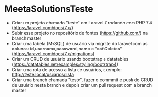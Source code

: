 # MeetaSolutionsTeste

* Criar um projeto chamado "teste" em Laravel 7 rodando com PHP 7.4 (https://laravel.com/docs/7.x/)
* Subir esse projeto no repositório de fontes (https://github.com/) na branch master
* Criar uma tabela (MySQL) de usuário via migrate do laravel com as colunas: id,username,password, name e "softDeletes" (https://laravel.com/docs/7.x/migrations)
* Criar um CRUD de usuário usando bootstrap e datatables (https://datatables.net/examples/styling/bootstrap4)
* Criar uma rota de acesso a lista de usuários, exemplo: http://teste.local/usuarios/lista
* Criar uma branch chamada "teste", fazer o commmit e push do CRUD de usuário nesta branch e depois criar um pull request com a branch master
